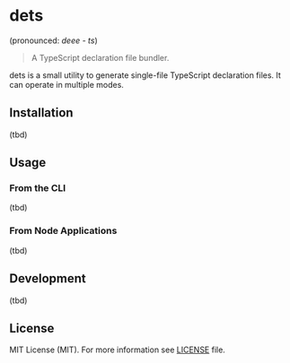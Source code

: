 # dets

(pronounced: *deee - ts*)

> A TypeScript declaration file bundler.

dets is a small utility to generate single-file TypeScript declaration files. It can operate in multiple modes.

## Installation

(tbd)

## Usage

### From the CLI

(tbd)

### From Node Applications

(tbd)

## Development

(tbd)

## License

MIT License (MIT). For more information see [LICENSE](./LICENSE) file.
